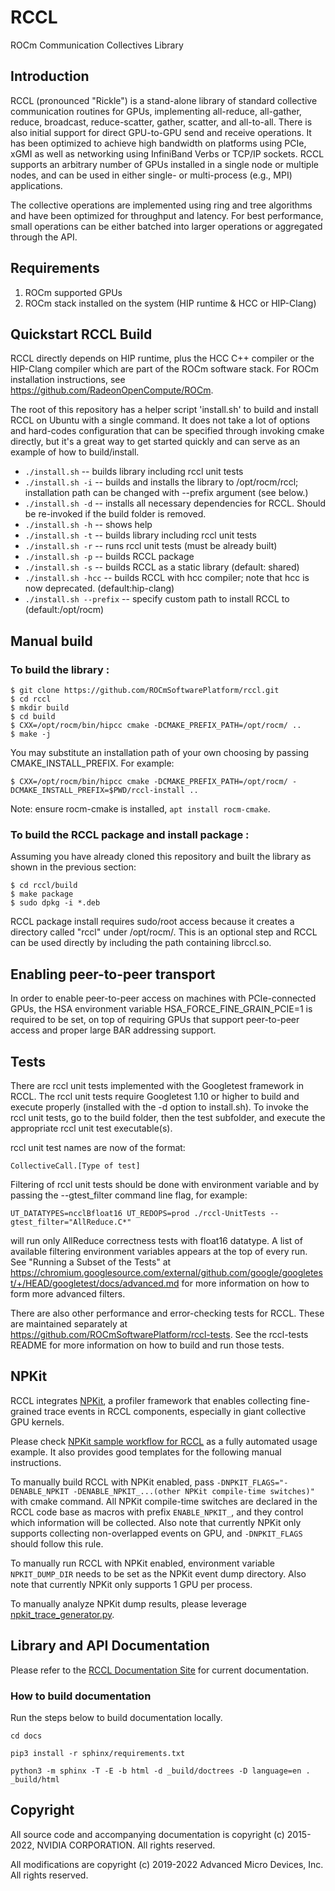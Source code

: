 # RCCL

ROCm Communication Collectives Library

## Introduction

RCCL (pronounced "Rickle") is a stand-alone library of standard collective communication routines for GPUs, implementing all-reduce, all-gather, reduce, broadcast, reduce-scatter, gather, scatter, and all-to-all. There is also initial support for direct GPU-to-GPU send and receive operations.  It has been optimized to achieve high bandwidth on platforms using PCIe, xGMI as well as networking using InfiniBand Verbs or TCP/IP sockets. RCCL supports an arbitrary number of GPUs installed in a single node or multiple nodes, and can be used in either single- or multi-process (e.g., MPI) applications.

The collective operations are implemented using ring and tree algorithms and have been optimized for throughput and latency. For best performance, small operations can be either batched into larger operations or aggregated through the API.

## Requirements

1. ROCm supported GPUs
2. ROCm stack installed on the system (HIP runtime & HCC or HIP-Clang)

## Quickstart RCCL Build

RCCL directly depends on HIP runtime, plus the HCC C++ compiler or the HIP-Clang compiler which are part of the ROCm software stack.
For ROCm installation instructions, see https://github.com/RadeonOpenCompute/ROCm.

The root of this repository has a helper script 'install.sh' to build and install RCCL on Ubuntu with a single command.  It does not take a lot of options and hard-codes configuration that can be specified through invoking cmake directly, but it's a great way to get started quickly and can serve as an example of how to build/install.

*  `./install.sh` -- builds library including rccl unit tests
*  `./install.sh -i` -- builds and installs the library to /opt/rocm/rccl; installation path can be changed with --prefix argument (see below.)
*  `./install.sh -d` -- installs all necessary dependencies for RCCL.  Should be re-invoked if the build folder is removed.
*  `./install.sh -h` -- shows help
*  `./install.sh -t` -- builds library including rccl unit tests
*  `./install.sh -r` -- runs rccl unit tests (must be already built)
*  `./install.sh -p` -- builds RCCL package
*  `./install.sh -s` -- builds RCCL as a static library (default: shared)
*  `./install.sh -hcc` -- builds RCCL with hcc compiler; note that hcc is now deprecated. (default:hip-clang)
*  `./install.sh --prefix` -- specify custom path to install RCCL to (default:/opt/rocm)

## Manual build

### To build the library :

```shell
$ git clone https://github.com/ROCmSoftwarePlatform/rccl.git
$ cd rccl
$ mkdir build
$ cd build
$ CXX=/opt/rocm/bin/hipcc cmake -DCMAKE_PREFIX_PATH=/opt/rocm/ ..
$ make -j
```
You may substitute an installation path of your own choosing by passing CMAKE_INSTALL_PREFIX. For example:
```shell
$ CXX=/opt/rocm/bin/hipcc cmake -DCMAKE_PREFIX_PATH=/opt/rocm/ -DCMAKE_INSTALL_PREFIX=$PWD/rccl-install ..
```
Note: ensure rocm-cmake is installed, `apt install rocm-cmake`.

### To build the RCCL package and install package :

Assuming you have already cloned this repository and built the library as shown in the previous section:

```shell
$ cd rccl/build
$ make package
$ sudo dpkg -i *.deb
```

RCCL package install requires sudo/root access because it creates a directory called "rccl" under /opt/rocm/. This is an optional step and RCCL can be used directly by including the path containing librccl.so.

## Enabling peer-to-peer transport

In order to enable peer-to-peer access on machines with PCIe-connected GPUs, the HSA environment variable HSA_FORCE_FINE_GRAIN_PCIE=1 is required to be set, on top of requiring GPUs that support peer-to-peer access and proper large BAR addressing support.

## Tests

There are rccl unit tests implemented with the Googletest framework in RCCL.  The rccl unit tests require Googletest 1.10 or higher to build and execute properly (installed with the -d option to install.sh).
To invoke the rccl unit tests, go to the build folder, then the test subfolder, and execute the appropriate rccl unit test executable(s).

rccl unit test names are now of the format:

    CollectiveCall.[Type of test]

Filtering of rccl unit tests should be done with environment variable and by passing the --gtest_filter command line flag, for example:

```shell
UT_DATATYPES=ncclBfloat16 UT_REDOPS=prod ./rccl-UnitTests --gtest_filter="AllReduce.C*"
```
will run only AllReduce correctness tests with float16 datatype. A list of available filtering environment variables appears at the top of every run. See "Running a Subset of the Tests" at https://chromium.googlesource.com/external/github.com/google/googletest/+/HEAD/googletest/docs/advanced.md for more information on how to form more advanced filters.


There are also other performance and error-checking tests for RCCL.  These are maintained separately at https://github.com/ROCmSoftwarePlatform/rccl-tests.
See the rccl-tests README for more information on how to build and run those tests.

## NPKit

RCCL integrates [NPKit](https://github.com/microsoft/npkit), a profiler framework that enables collecting fine-grained trace events in RCCL components, especially in giant collective GPU kernels.

Please check [NPKit sample workflow for RCCL](https://github.com/microsoft/NPKit/tree/main/rccl_samples) as a fully automated usage example. It also provides good templates for the following manual instructions.

To manually build RCCL with NPKit enabled, pass `-DNPKIT_FLAGS="-DENABLE_NPKIT -DENABLE_NPKIT_...(other NPKit compile-time switches)"` with cmake command. All NPKit compile-time switches are declared in the RCCL code base as macros with prefix `ENABLE_NPKIT_`, and they control which information will be collected. Also note that currently NPKit only supports collecting non-overlapped events on GPU, and `-DNPKIT_FLAGS` should follow this rule.

To manually run RCCL with NPKit enabled, environment variable `NPKIT_DUMP_DIR` needs to be set as the NPKit event dump directory. Also note that currently NPKit only supports 1 GPU per process.

To manually analyze NPKit dump results, please leverage [npkit_trace_generator.py](https://github.com/microsoft/NPKit/blob/main/rccl_samples/npkit_trace_generator.py).

## Library and API Documentation

Please refer to the [RCCL Documentation Site](https://rocm.docs.amd.com/projects/rccl/en/latest/) for current documentation.

### How to build documentation

Run the steps below to build documentation locally.

```
cd docs

pip3 install -r sphinx/requirements.txt

python3 -m sphinx -T -E -b html -d _build/doctrees -D language=en . _build/html
```

## Copyright

All source code and accompanying documentation is copyright (c) 2015-2022, NVIDIA CORPORATION. All rights reserved.

All modifications are copyright (c) 2019-2022 Advanced Micro Devices, Inc. All rights reserved.
